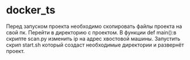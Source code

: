 # docker_ts
Перед запуском проекта необходимо скопировать файлы проекта на свой пк.
Перейти в директорию с проектом.
В функции def main():в скрипте scan.py изменить ip на адрес хвостовой машины. 
Запустить скрип start.sh который создаст необходимые директории и развернёт проект.
